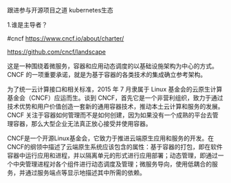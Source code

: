 跟进参与开源项目之道 kubernetes生态 

1.谁是主导者？

#cncf 
https://www.cncf.io/about/charter/



https://github.com/cncf/landscape

这是一种围绕着微服务，容器和应用动态调度的以基础设施架构为中心的方式。
CNCF 的一项重要承诺，就是为基于容器的各类技术的集成确立参考架构。

为了统一云计算接口和相关标准，2015 年 7 月隶属于 Linux 基金会的云原生计算基金会（CNCF）应运而生。谈到 CNCF，首先它是一个非营利组织，致力于通过技术优势和用户价值创造一套新的通用容器技术，推动本土云计算和服务的发展。CNCF 关注于容器如何管理而不是如何创建，因为如果没有一个成熟的平台去管理容器，那么大型企业无法真正放心接受并使用容器。

CNCF是一个开源Linux基金会，它致力于推进云端原生应用和服务的开发。在CNCF的纲领中描述了云端原生系统应该包含的属性：基于容器的打包，即在软件容器中运行应用和进程，并以隔离单元的形式进行应用部署；动态管理，即通过一个中央管理进程对各个组件进行动态调度及管理；微服务导向，使用低耦合的服务，并通过服务端点等显示地描述其中所需的依赖。



